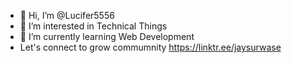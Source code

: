 - 👋 Hi, I’m @Lucifer5556
- 👀 I’m interested in Technical Things
- 🌱 I’m currently learning Web Development
- Let's connect to grow commumnity https://linktr.ee/jaysurwase
